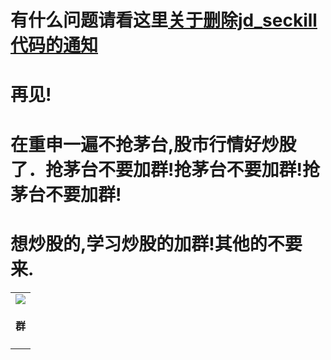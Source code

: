 # 有什么问题请看这里[关于删除jd_seckill代码的通知](https://github.com/huanghyw/jd_seckill/tree/main)
# 再见!
# 在重申一遍不抢茅台,股市行情好炒股了．抢茅台不要加群!抢茅台不要加群!抢茅台不要加群!
# 想炒股的,学习炒股的加群!其他的不要来.

<table id='wechat_group3'>
 	<tr><td id='group_9'>
            <img src='https://github.com/ChinaVolvocars/flutter_saas/blob/master/weichat/x2.png?size=140'>
            <h4 align='center'>群</h4>
        </td>
	</tr>
</table>
